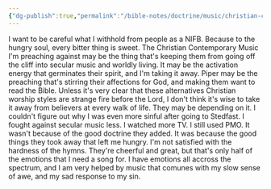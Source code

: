 ```yaml
---
{"dg-publish":true,"permalink":"/bible-notes/doctrine/music/christian-contemporary/full-and-hungry/","created":"Feb 24, 2021, 8:20 AM","updated":"Feb 24, 2021, 8:29 AM"}
---
```



I want to be careful what I withhold from people as a NIFB. Because to the hungry soul, every bitter thing is sweet. The Christian Contemporary Music I'm preaching against may be the thing that's keeping them from going off the cliff into secular music and worldly living. It may be the activation energy that germinates their spirit, and I'm taking it away. Piper may be the preaching that's stirring their affections for God, and making them want to read the Bible. Unless it's very clear that these alternatives Christian worship styles are strange fire before the Lord, I don't think it's wise to take it away from believers at every walk of life. They may be depending on it. I couldn't figure out why I was even more sinful after going to Stedfast. I fought against secular music less. I watched more TV. I still used PMO. It wasn't because of the good doctrine they added. It was because the good things they took away that left me hungry. I'm not satisfied with the hardness of the hymns. They're cheerful and great, but that's only half of the emotions that I need a song for. I have emotions all accross the spectrum, and I am very helped by music that comunes with my slow sense of awe, and my sad response to my sin.


